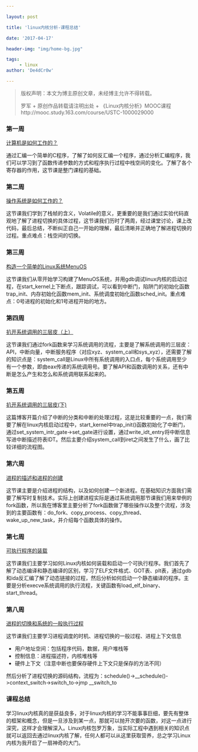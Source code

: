 ```yaml
---

layout: post

title: 'linux内核分析-课程总结'

date: '2017-04-17'

header-img: "img/home-bg.jpg"

tags:
     - linux
author: 'De4dCr0w'

---
```


>版权声明：本文为博主原创文章，未经博主允许不得转载。
>
>罗军 + 原创作品转载请注明出处 + 《Linux内核分析》MOOC课程http://mooc.study.163.com/course/USTC-1000029000  

### 第一周 ###

[计算机是如何工作的？](https://de4dcr0w.github.io/2017/02/16/%E5%88%86%E6%9E%90%E7%AE%80%E5%8D%95C%E8%AF%AD%E8%A8%80%E7%A8%8B%E5%BA%8F/)

通过汇编一个简单的C程序，了解了如何反汇编一个程序，通过分析汇编程序，我们可以学习到了函数传递参数的方式和程序执行过程中栈空间的变化。了解了各个寄存器的作用，这节课是整门课程的基础。

### 第二周 ###

[操作系统是如何工作的？](https://de4dcr0w.github.io/2017/02/28/%E6%97%B6%E9%97%B4%E7%89%87%E8%BD%AE%E8%BD%AC%E5%A4%9A%E9%81%93%E7%A8%8B%E5%BA%8F/)

这节课我们学到了栈帧的含义，Volatile的意义，更重要的是我们通过实验代码直观地了解了进程切换的具体过程，这节课我们历时了两周，经过课堂讨论，课上改代码，最后总结，不断纠正自己一开始的理解，最后清晰并正确地了解进程切换的过程。重点难点：栈空间的切换。

### 第三周 ###

[构造一个简单的Linux系统MenuOS](https://de4dcr0w.github.io/2017/03/12/linux%E5%86%85%E6%A0%B8%E5%90%AF%E5%8A%A8%E8%BF%87%E7%A8%8B%E5%88%86%E6%9E%90/)

这节课我们从零开始学习构建了MenuOS系统，并用gdb调试linux内核的启动过程，在start_kernel上下断点，跟踪调试，可以看到中断门，陷阱门的初始化函数trap_init、内存初始化函数mem_init、系统调度初始化函数sched_init。重点难点：0号进程的初始化和1号进程开始的地方。

### 第四周 ###

[扒开系统调用的三层皮（上）](https://de4dcr0w.github.io/2017/03/19/%E5%88%86%E6%9E%90fork%E7%B3%BB%E7%BB%9F%E8%B0%83%E7%94%A8/)

这节课我们通过fork函数来学习系统调用的流程，主要是了解系统调用的三层皮：API，中断向量，中断服务程序（对应xyz、system_call和sys_xyz），还需要了解的知识点是：system_call是Linux中所有系统调用的入口点，每个系统调用至少有一个参数，即由eax传递的系统调用号。要了解API和函数调用的关系，还有中断是怎么产生和怎么和系统调用联系起来的。


### 第五周 ###

[扒开系统调用的三层皮(下)](https://de4dcr0w.github.io/2017/03/20/system_call%E5%88%B0iret%E8%BF%87%E7%A8%8B%E5%88%86%E6%9E%90/)

这篇博客开篇介绍了中断的分类和中断的处理过程，这是比较重要的一点，我们需要了解在linux内核启动过程中，start_kernel中trap_init()函数初始化了中断门，通过set_system_intr_gate->set_gate进行设置，通过write_idt_entry将中断信息写进中断描述符表IDT。然后主要介绍system_call到iret之间发生了什么，画了比较详细的流程图。

### 第六周 ###

[进程的描述和进程的创建](https://de4dcr0w.github.io/2017/03/31/%E8%BF%9B%E7%A8%8B%E7%9A%84%E6%8F%8F%E8%BF%B0%E5%92%8C%E5%88%9B%E5%BB%BA/)

这节课主要是介绍进程的结构，以及如何创建一个新进程。在基础知识方面我们需要了解写时复制技术。实际上创建进程实际是通过系统调用那节课我们用来举例的fork函数，所以我在博客里主要分析了fork函数做了哪些操作以及整个流程，涉及到的主要函数有：do_fork、copy_process、copy_thread、wake_up_new_task，并介绍每个函数具体的操作。

### 第七周 ###

[可执行程序的装载](https://de4dcr0w.github.io/2017/04/09/Linux%E5%86%85%E6%A0%B8%E5%A6%82%E4%BD%95%E8%A3%85%E8%BD%BD%E5%92%8C%E5%90%AF%E5%8A%A8%E4%B8%80%E4%B8%AA%E5%8F%AF%E6%89%A7%E8%A1%8C%E7%A8%8B%E5%BA%8F/)

这节课我们主要学习如何Linux内核如何装载和启动一个可执行程序。我们首先了解了动态编译和静态编译的区别，学习了ELF文件格式、GOT表、plt表，通过gdb和ida反汇编了解了动态链接的过程，然后分析如何启动一个静态编译的程序。主要是分析execve系统调用的执行流程，关键函数有load_elf_binary、start_thread。

### 第八周 ###

[进程的切换和系统的一般执行过程](https://de4dcr0w.github.io/2017/04/15/%E8%BF%9B%E7%A8%8B%E5%88%87%E6%8D%A2%E5%86%85%E6%A0%B8%E6%BA%90%E7%A0%81%E5%88%86%E6%9E%90/)

这节课我们主要学习进程调度的时机、进程切换的一般过程、进程上下文信息  

* 用户地址空间：包括程序代码，数据，用户堆栈等
* 控制信息：进程描述符，内核堆栈等
* 硬件上下文（注意中断也要保存硬件上下文只是保存的方法不同）

然后分析了进程切换的源码结构，流程为：schedule()->__schedule()->context_switch->switch_to->jmp __switch_to


### 课程总结 ###

学习linux内核真的是获益良多，对于linux内核的学习不能事事巨细，要先有整体的框架和概念，但是一旦涉及到某一点，那就可以抛开次要的函数，对这一点进行深究，这样才会理解深入。Linux内核包罗万象，当实际工程中遇到相关的知识点就可以返回去通过linux内核了解，任何人都可以从这里获取营养，总之学习Linux内核为我开启了一扇神奇的大门。
